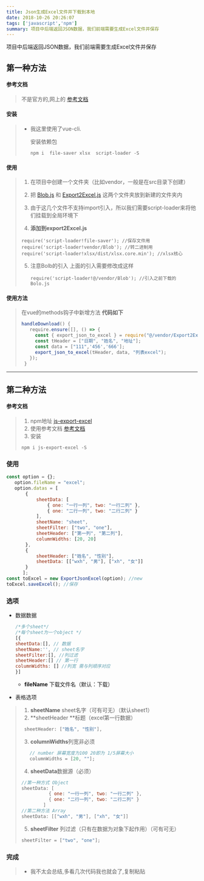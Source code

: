 ```yaml
---
title: Json生成Excel文件并下载到本地
date: 2018-10-26 20:26:07
tags: ['javascript','npm']
summary: 项目中后端返回JSON数据，我们前端需要生成Excel文件并保存
---
```

项目中后端返回JSON数据，我们前端需要生成Excel文件并保存
<!--more-->

## 第一种方法

#### 参考文档

> 不是官方的,网上的 [参考文档](https://www.cnblogs.com/qiu-Ann/p/7743897.html)

#### 安装

> + 我这里使用了vue-cli.
>
>   安装依赖包
>
>   ```shell
>   npm i  file-saver xlsx  script-loader -S
>   ```

#### 使用

> 1. 在项目中创建一个文件夹（比如vendor，一般是在src目录下创建） 
>
> 2. 把 [Blob.js](https://github.com/eligrey/Blob.js/blob/master/Blob.js) 和 [Export2Excel.js](https://www.baidu.com/s?wd=export2excel.js) 这两个文件夹放到新建的文件夹内 
>
> 3. 由于这几个文件不支持import引入，所以我们需要script-loader来将他们挂载到全局环境下
>
> 4.   **添加到export2Excel.js**
>
>    ``` shell
>    require('script-loader!file-saver'); //保存文件用 
>    require('script-loader!vendor/Blob'); //转二进制用 
>    require('script-loader!xlsx/dist/xlsx.core.min'); //xlsx核心 
>    ```
>
>5. 注意Bolb的引入 上面的引入需要修改成这样
>
>       ```shell
>       require('script-loader!@/vendor/Blob'); //引入之前下载的Bolo.js 
>       ```

#### 使用方法
> 在vue的methods钩子中新增方法
> **代码如下**
>  ```javascript 
>  handleDownload() {
>     require.ensure([], () => {
>       const { export_json_to_excel } = require("@/vendor/Export2Excel");
>       const tHeader = ["日期", "姓名", "地址"];
>       const data = ["111",'456','666'];
>       export_json_to_excel(tHeader, data, "列表excel");
>     });
>   }
>  ```



------------

## 第二种方法

#### 参考文档

> 1. npm地址 [js-export-excel](https://www.npmjs.com/package/js-export-excel)
> 2. 使用参考文档 [参考文档](https://coding.cuikangjie.com/content/26/%E7%BA%AFJS%E5%AF%BC%E5%87%BAexcel%EF%BC%88%E6%94%AF%E6%8C%81%E4%B8%AD%E6%96%87%EF%BC%89)
> 3. 安装
>
> ```shell
> npm i js-export-excel -S
> ```

###  使用

```javascript
const option = {};
   option.fileName = "excel";
   option.datas = [
       {
           sheetData: [
               { one: "一行一列", two: "一行二列" },
               { one: "二行一列", two: "二行二列" }
           ],
           sheetName: "sheet",
           sheetFilter: ["two", "one"],
           sheetHeader: ["第一列", "第二列"],
           columnWidths: [20, 20]
       },
       {
           sheetHeader: ["姓名", "性别"],
           sheetData: [["wxh", "男"], ["xh", "女"]]
       }
      ];
const toExcel = new ExportJsonExcel(option); //new
toExcel.saveExcel(); //保存
```

### 选项

+ 数据数据 

  ```javascript
  /*多个sheet*/
  /*每个sheet为一个object */
  [{
  sheetData:[], // 数据
  sheetName:'', // sheet名字
  sheetFilter:[], //列过滤
  sheetHeader:[] // 第一行
  columnWidths: [] //列宽 需与列顺序对应
  }]
  ```

  + **fileName** 下载文件名（默认：下载） 

+ 表格选项
> 1. **sheetName** sheet名字（可有可无）（默认sheet1）
> 2. **sheetHeader **标题（excel第一行数据）
> ```javascript
>  sheetHeader: ["姓名", "性别"],
> ```
> 3. **columnWidths**列宽非必须 
> ```javascript
>    // number 屏幕宽度为100 20即为 1/5屏幕大小
>    columnWidths = [20, ""];
> ```
> 4. **sheetData**数据源（必须）
> ```javascript
> //第一种方式 Object
> sheetData: [
>           { one: "一行一列", two: "一行二列" },
>           { one: "二行一列", two: "二行二列" }
>         ]
> //第二种方法 Array
> sheetData: [["wxh", "男"], ["xh", "女"]]
> ```
> 5. **sheetFilter** 列过滤（只有在数据为对象下起作用）（可有可无）
> ```javascript
> sheetFilter = ["two", "one"];
> ```



### 完成

> + 我不太会总结,多看几次代码我也就会了,复制粘贴